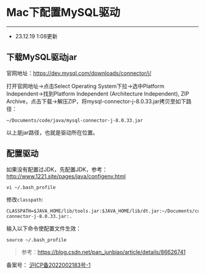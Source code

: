  # Mac下配置MySQL驱动
---
* 23.12.19 1:08更新

## 下载MySQL驱动jar

官网地址：https://dev.mysql.com/downloads/connector/j/

打开官网地址->点击Select Operating System下拉->选中Platform Independent->找到Platform Independent (Architecture Independent), ZIP Archive，点击下载->解压ZIP，将mysql-connector-j-8.0.33.jar拷贝至如下路径：
```
~/Documents/code/java/mysql-connector-j-8.0.33.jar
```
以上是jar路径，也就是驱动所在位置。

## 配置驱动

如果没有配置过JDK，先配置JDK，参考：http://www.1221.site/pages/java/configenv.html

```
vi ~/.bash_profile
```
修改`classpath`:
```
CLASSPATH=$JAVA_HOME/lib/tools.jar:$JAVA_HOME/lib/dt.jar:~/Documents/code/java/mysql-connector-j-8.0.33.jar:.
```
输入以下命令使配置文件生效：
```
source ~/.bash_profile
```

>参考：https://blog.csdn.net/pan_junbiao/article/details/86626741

<div style="margin: 0px;">
    备案号：
    <a href="https://beian.miit.gov.cn/" target="_blank">
        <!-- <img src="https://api.azpay.cn/808/1.png" style="height: 20px;"> -->沪ICP备2022002183号-1
    </a >
</div>

